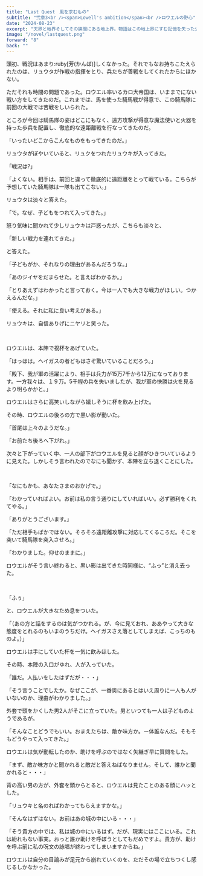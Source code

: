 ```yaml
---
title: "Last Quest　風を求むもの"
subtitle: "弐章3<br /><span>Lowell's ambition</span><br />ロウエルの野心"
date: "2024-08-23"
excerpt: "天界と地界そしてその狭間にある地上界。物語はこの地上界にすむ記憶を失った少年リュクを中心に始まっていく。リュクの過去とは、その過去に関わる天界と地界の争いとは、そしてリュクの将来は。２０００年にも及ぶ世界を描いた異世界ファンタジーここに現る。"
image: "/novel/lastquest.png"
forward: "8"
back: ""
---
```

頭初、戦況はあまり:ruby[芳(かんば)]しくなかった。それでもなお持ちこたえられたのは、リュウタが作戦の指揮をとり、兵たちが善戦をしてくれたからにほかない。

ただそれも時間の問題であった。ロウエル率いるカロ大帝国は、いままでにない戦い方をしてきたのだ。これまでは、馬を使った騎馬戦が得意で、この騎馬隊に前回の大戦では苦戦をしいられた。

ところが今回は騎馬隊の姿はどこにもなく、遠方攻撃が得意な魔法使いと火器を持った歩兵を配置し、徹底的な遠距離戦を行なってきたのだ。

「いったいどこからこんなものをもってきたのだ。」

リュウタがぼやいていると、リュクをつれたリュウキが入ってきた。

「戦況は?」

「よくない。相手は、前回と違って徹底的に遠距離をとって戦ている。こちらが予想していた騎馬隊は一隊も出てこない。」

リュウタは淡々と答えた。

「で。なぜ、子どもをつれて入ってきた。」

怒り気味に聞かれて少しリュウキは戸惑ったが、こちらも淡々と、

「新しい戦力を連れてきた。」

と答えた。

「子どもがか、それなりの理由があるんだろうな。」

「あのジイヤをだまらせた。と言えばわかるか。」

「とりあえずはわかったと言っておく。今は一人でも大きな戦力がほしい。つかえるんだな。」

「使える。それに私に良い考えがある。」

リュウキは、自信ありげにニヤリと笑った。

<br />

ロウエルは、本陣で祝杯をあげていた。

「はっはは。ヘイガスの者どもはさぞ驚いていることだろう。」

「殿下、我が軍の活躍により、相手は兵力が15万7千から12万になっております。一方我々は、１９万。5千程の兵を失いましたが、我が軍の快勝は火を見るより明らかかと。」

ロウエルはさらに高笑いしながら嬉しそうに杯を飲み上げた。

その時、ロウエルの後ろの方で黒い影が動いた。

「首尾は上々のようだな。」

「お前たち後ろへ下がれ。」

次々と下がっていく中、一人の部下がロウエルを見ると顔がひきついているように見えた。しかしそう言われたのでなにも聞かず、本陣を立ち退くことにした。

<br />

「なにもかも、あなたさまのおかげで。」

「わかっていればよい。お前は私の言う通りにしていればいい。必ず勝利をくれてやる。」

「ありがとうございます。」

「ただ相手もばかではない。そろそろ遠距離攻撃に対応してくるころだ。そこを突いて騎馬隊を突入させろ。」

「わかりました。仰せのままに。」

ロウエルがそう言い終わると、黒い影は出てきた時同様に、“ふっ”と消え去った。

<br />

「ふぅ」

と、ロウエルが大きなため息をついた。

「（あの方と話をするのは気がつかれる。が、今に見ておれ、ああやって大きな態度をとれるのもいまのうちだけ。ヘイガスさえ落としてしまえば、こっちのものよ。）」

ロウエルは手にしていた杯を一気に飲みほした。

その時、本陣の入口がゆれ、人が入っていた。

「誰だ。人払いをしたはずだが・・・」

「そう言うことでしたか。なぜここが、一番奥にあるとはいえ周りに一人も人がいないのか、理由がわかりました。」

外套で頭をかくした男2人がそこに立っていた。男といつても一人は子どものようであるが。

「そんなことどうでもいい。おまえたちは、敵か味方か。ー体誰なんだ。そもそもどうやって入ってきた。」

ロウエルは気が動転したのか、助けを呼ぶのではなく矢継ぎ早に質問をした。

「まず、敵か味方かと聞かれると敵だと答えねばなりません。そして、誰かと聞かれると・・・」

背の高い男の方が、外套を頭からとると、ロウエルは見たことのある顔にハッとした。

「リュウキと名のればわかってもらえますかな。」

「そんなはずはない。お前はあの城の中にいる・・・」

「そう貴方の中では、私は城の中にいるはず。だが、現実にはここにいる。これは紛れもない事実。おっと誰か助けを呼ぼうとしてもだめですよ。貴方が、助けを呼ぶ前に私の呪文の詠唱が終わってしまいますからね。」

ロウエルは自分の目論みが足元から崩れていくのを、ただその場で立ちつくし感じるしかなかった。
